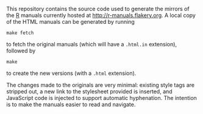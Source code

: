 This repository contains the source code used to generate the mirrors of the [R](http://www.r-project.org) manuals currently hosted at <http://r-manuals.flakery.org>. A local copy of the HTML manuals can be generated by running

    make fetch

to fetch the original manuals (which will have a `.html.in` extension), followed by

    make

to create the new versions (with a `.html` extension).

The changes made to the originals are very minimal: existing style tags are stripped out, a new link to the stylesheet provided is inserted, and JavaScript code is injected to support automatic hyphenation. The intention is to make the manuals easier to read and navigate.
